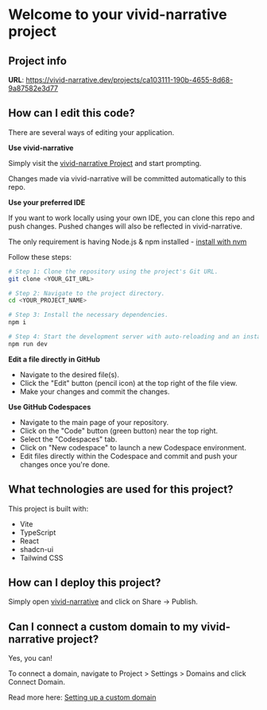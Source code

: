 # Welcome to your vivid-narrative project

## Project info

**URL**: https://vivid-narrative.dev/projects/ca103111-190b-4655-8d68-9a87582e3d77

## How can I edit this code?

There are several ways of editing your application.

**Use vivid-narrative**

Simply visit the [vivid-narrative Project](https://vivid-narrative.dev/projects/ca103111-190b-4655-8d68-9a87582e3d77) and start prompting.

Changes made via vivid-narrative will be committed automatically to this repo.

**Use your preferred IDE**

If you want to work locally using your own IDE, you can clone this repo and push changes. Pushed changes will also be reflected in vivid-narrative.

The only requirement is having Node.js & npm installed - [install with nvm](https://github.com/nvm-sh/nvm#installing-and-updating)

Follow these steps:

```sh
# Step 1: Clone the repository using the project's Git URL.
git clone <YOUR_GIT_URL>

# Step 2: Navigate to the project directory.
cd <YOUR_PROJECT_NAME>

# Step 3: Install the necessary dependencies.
npm i

# Step 4: Start the development server with auto-reloading and an instant preview.
npm run dev
```

**Edit a file directly in GitHub**

- Navigate to the desired file(s).
- Click the "Edit" button (pencil icon) at the top right of the file view.
- Make your changes and commit the changes.

**Use GitHub Codespaces**

- Navigate to the main page of your repository.
- Click on the "Code" button (green button) near the top right.
- Select the "Codespaces" tab.
- Click on "New codespace" to launch a new Codespace environment.
- Edit files directly within the Codespace and commit and push your changes once you're done.

## What technologies are used for this project?

This project is built with:

- Vite
- TypeScript
- React
- shadcn-ui
- Tailwind CSS

## How can I deploy this project?

Simply open [vivid-narrative](https://vivid-narrative.dev/projects/ca103111-190b-4655-8d68-9a87582e3d77) and click on Share -> Publish.

## Can I connect a custom domain to my vivid-narrative project?

Yes, you can!

To connect a domain, navigate to Project > Settings > Domains and click Connect Domain.

Read more here: [Setting up a custom domain](https://docs.vivid-narrative.dev/tips-tricks/custom-domain#step-by-step-guide)
